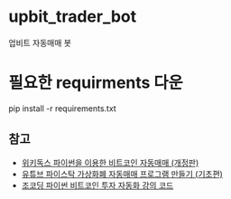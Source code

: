 # upbit_trader_bot
업비트 자동매매 봇

# 필요한 requirments 다운
pip install -r requirements.txt

## 참고
* [위키독스 파이썬을 이용한 비트코인 자동매매 (개정판)](https://wikidocs.net/book/1665)
* [유튜브 파이스탁 가상화폐 자동매매 프로그램 만들기 (기초편)](https://www.youtube.com/watch?v=m22aCqGIzek&list=PLNPt2ycoheHrJBpCkpE2h4OBR8oxYyU3p)
* [조코딩 파이썬 비트코인 투자 자동화 강의 코드](https://github.com/youtube-jocoding/pyupbit-autotrade)
